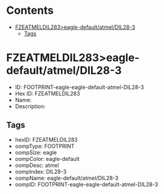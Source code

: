 



Contents
========

* [FZEATMELDIL283>eagle-default/atmel/DIL28-3](#fzeatmeldil283eagle-defaultatmeldil28-3)
	* [Tags](#tags)

# FZEATMELDIL283>eagle-default/atmel/DIL28-3

- ID: FOOTPRINT-eagle-eagle-default-atmel-DIL28-3
- Hex ID: FZEATMELDIL283
- Name: 
- Description: 

## Tags

- hexID: FZEATMELDIL283
- oompType: FOOTPRINT
- oompSize: eagle
- oompColor: eagle-default
- oompDesc: atmel
- oompIndex: DIL28-3
- oompName: eagle-default/atmel/DIL28-3
- oompID: FOOTPRINT-eagle-eagle-default-atmel-DIL28-3
